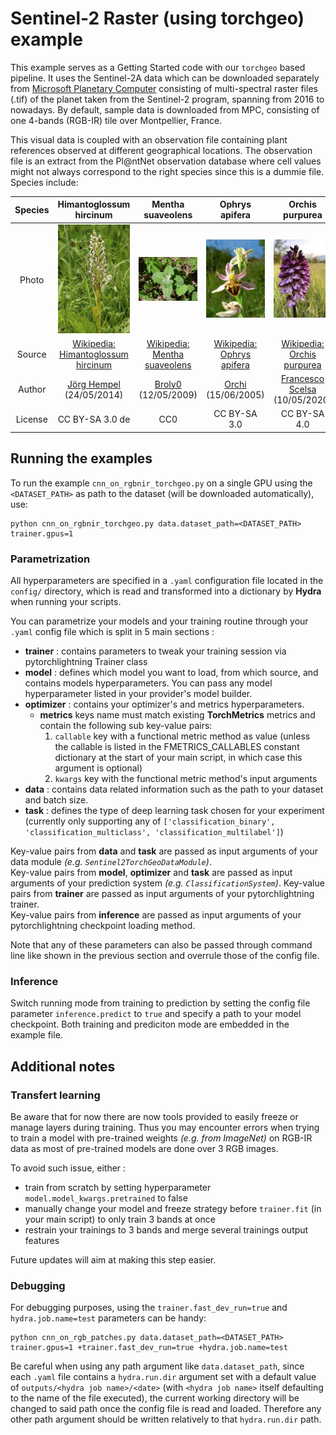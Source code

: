 # Sentinel-2 Raster (using torchgeo) example

This example serves as a Getting Started code with our `torchgeo` based pipeline.
It uses the Sentinel-2A data which can be downloaded separately from [Microsoft Planetary Computer](https://planetarycomputer.microsoft.com/dataset/sentinel-2-l2a) consisting of multi-spectral raster files (.tif) of the planet taken from the Sentinel-2 program, spanning from 2016 to nowadays. By default, sample data is downloaded from MPC, consisting of one 4-bands (RGB-IR) tile over Montpellier, France.

This visual data is coupled with an observation file containing plant references observed at different geographical locations. The observation file is an extract from the Pl@ntNet observation database where cell values might not always correspond to the right species since this is a dummie file.
Species include:

| Species | Himantoglossum hircinum | Mentha suaveolens | Ophrys apifera | Orchis purpurea | Stachys byzantina |
|:-:|:-:|:-:|:-:|:-:|:-:|
| Photo |![Himantoglossum_hircinum](../../docs/resources/Himantoglossum_hircinum.jpg "Himantoglossum hircinum") | ![Mentha_suaveolens](../../docs/resources/Mentha_suaveolens.jpg "Mentha suaveolens") | ![Ophrys_apifera](../../docs/resources/Ophrys_apifera.jpg "Ophrys apifera") | ![Orchis_purpurea](../../docs/resources/Orchis_purpurea.jpg "Orchis purpurea") | ![Stachys_byzantina](../../docs/resources/Stachys_byzantina.jpg "Stachys byzantina") |
| Source |[Wikipedia: Himantoglossum hircinum](https://en.wikipedia.org/wiki/Himantoglossum_hircinum) | [Wikipedia: Mentha suaveolens](https://en.wikipedia.org/wiki/Mentha_suaveolens) | [Wikipedia: Ophrys apifera](https://en.wikipedia.org/wiki/Ophrys_apifera) | [Wikipedia: Orchis purpurea](https://en.wikipedia.org/wiki/Orchis_purpurea) | [Wikipedia: Stachys byzantina](https://en.wikipedia.org/wiki/Stachys_byzantina) | 
| Author | [Jörg Hempel](https://commons.wikimedia.org/wiki/User:LC-de) <br> (24/05/2014) | [Broly0](https://commons.wikimedia.org/wiki/User:Smithh05) <br> (12/05/2009) |  [Orchi](https://commons.wikimedia.org/wiki/User:Orchi) <br> (15/06/2005) | [Francesco Scelsa](https://commons.wikimedia.org/w/index.php?title=User:Francesco_Scelsa&action=edit&redlink=1) <br> (10/05/2020) | [Jean-Pol GRANDMONT](https://commons.wikimedia.org/wiki/User:Jean-Pol_GRANDMONT) <br> (09/06/2010) |
| License | CC BY-SA 3.0 de | CC0 | CC BY-SA 3.0 | CC BY-SA 4.0 | CC BY-SA 3.0 |




## Running the examples

To run the example `cnn_on_rgbnir_torchgeo.py` on a single GPU using the `<DATASET_PATH>` as path to the dataset (will be downloaded automatically), use:
```script
python cnn_on_rgbnir_torchgeo.py data.dataset_path=<DATASET_PATH> trainer.gpus=1
```
### Parametrization

All hyperparameters are specified in a `.yaml` configuration file located in the `config/` directory, which is read and transformed into a dictionary by **Hydra** when running your scripts.

You can parametrize your models and your training routine through your `.yaml` config file which is split in 5 main sections :

- **trainer** : contains parameters to tweak your training session via pytorchlightning Trainer class
- **model** : defines which model you want to load, from which source, and contains models hyperparameters. You can pass any model hyperparameter listed in your provider's model builder.
- **optimizer** : contains your optimizer's and metrics hyperparameters.
  - **metrics** keys name must match existing **TorchMetrics** metrics and contain the following sub key-value pairs:
    1. `callable` key with a functional metric method as value (unless the callable is listed in the FMETRICS_CALLABLES constant dictionary at the start of your main script, in which case this argument is optional)
    2. `kwargs` key with the functional metric method's input arguments
- **data** : contains data related information such as the path to your dataset and batch size.
- **task** : defines the type of deep learning task chosen for your experiment (currently only supporting any of `['classification_binary', 'classification_multiclass', 'classification_multilabel']`)

Key-value pairs from **data** and **task** are passed as input arguments of your data module _(e.g. `Sentinel2TorchGeoDataModule`)_.\
Key-value pairs from **model**, **optimizer** and **task** are passed as input arguments of your prediction system _(e.g. `ClassificationSystem`)_.
Key-value pairs from **trainer** are passed as input arguments of your pytorchlightning trainer.\
Key-value pairs from **inference** are passed as input arguments of your pytorchlightning checkpoint loading method.

Note that any of these parameters can also be passed through command line like shown in the previous section and overrule those of the config file.

### Inference

Switch running mode from training to prediction by setting the config file parameter `inference.predict` to `true` and specify a path to your model checkpoint. Both training and prediciton mode are embedded in the example file.

## Additional notes
### Transfert learning
Be aware that for now there are now tools provided to easily freeze or manage layers during training. Thus you may encounter errors when trying to train a model with pre-trained weights _(e.g. from ImageNet)_ on RGB-IR data as most of pre-trained models are done over 3 RGB images.

To avoid such issue, either :
- train from scratch by setting hyperparameter `model.model_kwargs.pretrained` to false
- manually change your model and freeze strategy before `trainer.fit` (in your main script) to only train 3 bands at once
- restrain your trainings to 3 bands and merge several trainings output features

Future updates will aim at making this step easier.

### Debugging

For debugging purposes, using the `trainer.fast_dev_run=true` and `hydra.job.name=test` parameters can be handy:
```script
python cnn_on_rgb_patches.py data.dataset_path=<DATASET_PATH> trainer.gpus=1 +trainer.fast_dev_run=true +hydra.job.name=test
```

Be careful when using any path argument like `data.dataset_path`, since each `.yaml` file contains a `hydra.run.dir` argument set with a default value of `outputs/<hydra job name>/<date>` (with `<hydra job name>` itself defaulting to the name of the file executed), the current working directory will be changed to said path once the config file is read and loaded. Therefore any other path argument should be written relatively to that `hydra.run.dir` path.
